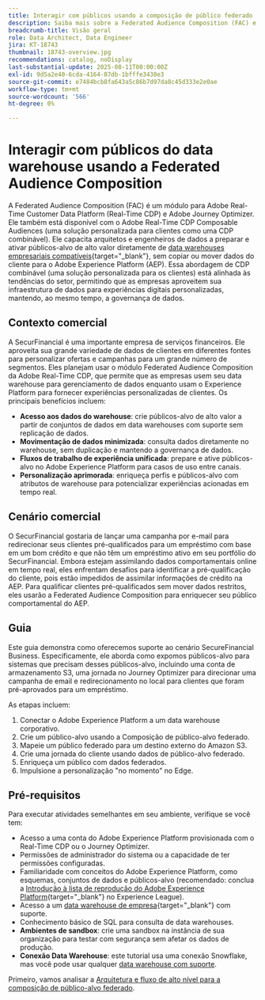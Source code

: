```yaml
---
title: Interagir com públicos usando a composição de público federado
description: Saiba mais sobre a Federated Audience Composition (FAC) e como ela permite que arquitetos e engenheiros de dados preparem e ativem públicos de alto valor diretamente de data warehouses compatíveis.
breadcrumb-title: Visão geral
role: Data Architect, Data Engineer
jira: KT-18743
thumbnail: 18743-overview.jpg
recommendations: catalog, noDisplay
last-substantial-update: 2025-08-11T00:00:00Z
exl-id: 9d5a2e40-6cda-4164-87db-1bfffe3438e3
source-git-commit: e7484bcb8fa643a5c86b7d97da8c45d333e2e0ae
workflow-type: tm+mt
source-wordcount: '566'
ht-degree: 0%

---
```


# Interagir com públicos do data warehouse usando a Federated Audience Composition

A Federated Audience Composition (FAC) é um módulo para Adobe Real-Time Customer Data Platform (Real-Time CDP) e Adobe Journey Optimizer. Ele também está disponível com o Adobe Real-Time CDP Composable Audiences (uma solução personalizada para clientes como uma CDP combinável). Ele capacita arquitetos e engenheiros de dados a preparar e ativar públicos-alvo de alto valor diretamente de [data warehouses empresariais compatíveis](https://experienceleague.adobe.com/en/docs/federated-audience-composition/using/start/access-prerequisites){target="_blank"}, sem copiar ou mover dados do cliente para o Adobe Experience Platform (AEP). Essa abordagem de CDP combinável (uma solução personalizada para os clientes) está alinhada às tendências do setor, permitindo que as empresas aproveitem sua infraestrutura de dados para experiências digitais personalizadas, mantendo, ao mesmo tempo, a governança de dados.

## Contexto comercial

A SecurFinancial é uma importante empresa de serviços financeiros. Ele aproveita sua grande variedade de dados de clientes em diferentes fontes para personalizar ofertas e campanhas para um grande número de segmentos. Eles planejam usar o módulo Federated Audience Composition da Adobe Real-Time CDP, que permite que as empresas usem seu data warehouse para gerenciamento de dados enquanto usam o Experience Platform para fornecer experiências personalizadas de clientes. Os principais benefícios incluem:

- **Acesso aos dados do warehouse**: crie públicos-alvo de alto valor a partir de conjuntos de dados em data warehouses com suporte sem replicação de dados.
- **Movimentação de dados minimizada**: consulta dados diretamente no warehouse, sem duplicação e mantendo a governança de dados.
- **Fluxos de trabalho de experiência unificada**: prepare e ative públicos-alvo no Adobe Experience Platform para casos de uso entre canais.
- **Personalização aprimorada**: enriqueça perfis e públicos-alvo com atributos de warehouse para potencializar experiências acionadas em tempo real.

## Cenário comercial

O SecurFinancial gostaria de lançar uma campanha por e-mail para redirecionar seus clientes pré-qualificados para um empréstimo com base em um bom crédito e que não têm um empréstimo ativo em seu portfólio do SecurFinancial. Embora estejam assimilando dados comportamentais online em tempo real, eles enfrentam desafios para identificar a pré-qualificação do cliente, pois estão impedidos de assimilar informações de crédito na AEP. Para qualificar clientes pré-qualificados sem mover dados restritos, eles usarão a Federated Audience Composition para enriquecer seu público comportamental do AEP.

## Guia

Este guia demonstra como oferecemos suporte ao cenário SecureFinancial Business. Especificamente, ele aborda como expomos públicos-alvo para sistemas que precisam desses públicos-alvo, incluindo uma conta de armazenamento S3, uma jornada no Journey Optimizer para direcionar uma campanha de email e redirecionamento no local para clientes que foram pré-aprovados para um empréstimo.

As etapas incluem:

1. Conectar o Adobe Experience Platform a um data warehouse corporativo.
2. Crie um público-alvo usando a Composição de público-alvo federado.
3. Mapeie um público federado para um destino externo do Amazon S3.
4. Crie uma jornada do cliente usando dados de público-alvo federado.
5. Enriqueça um público com dados federados.
6. Impulsione a personalização &quot;no momento&quot; no Edge.

## Pré-requisitos

Para executar atividades semelhantes em seu ambiente, verifique se você tem:

- Acesso a uma conta do Adobe Experience Platform provisionada com o Real-Time CDP ou o Journey Optimizer.
- Permissões de administrador do sistema ou a capacidade de ter permissões configuradas.
- Familiaridade com conceitos do Adobe Experience Platform, como esquemas, conjuntos de dados e públicos-alvo (recomendado: conclua a [Introdução à lista de reprodução do Adobe Experience Platform](https://experienceleague.adobe.com/en/playlists/experience-platform-introduction?lang=en){target="_blank"} no Experience League).
- Acesso a um [data warehouse de empresa](https://experienceleague.adobe.com/en/docs/federated-audience-composition/using/start/access-prerequisites){target="_blank"} com suporte.
- Conhecimento básico de SQL para consulta de data warehouses.
- **Ambientes de sandbox**: crie uma sandbox na instância de sua organização para testar com segurança sem afetar os dados de produção.
- **Conexão Data Warehouse**: este tutorial usa uma conexão Snowflake, mas você pode usar qualquer [data warehouse com suporte](https://experienceleague.adobe.com/en/docs/federated-audience-composition/using/start/access-prerequisites).

Primeiro, vamos analisar a [Arquitetura e fluxo de alto nível para a composição de público-alvo federado](fac-architecture-and-flow.md).
